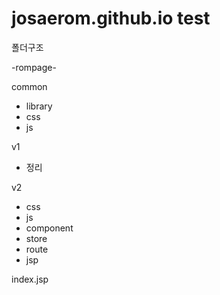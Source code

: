 # josaerom.github.io test
폴더구조

-rompage-

common
 - library
 - css
 - js

v1
 - 정리

v2
 - css
 - js
  - component
  - store
  - route
 - jsp


index.jsp
